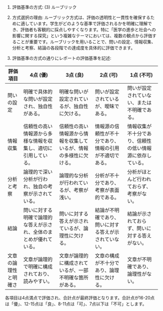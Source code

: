 1. 評価基準の方式: (3) ルーブリック

2. 方式選択の理由: ルーブリック方式は、評価の透明性と一貫性を確保するために適しています。学生がどのような基準で評価されるかを明確に理解でき、評価者も客観的に採点しやすくなります。特に「医学の進歩と社会への影響に関する探究」という複雑なテーマにおいては、複数の観点から評価することが重要です。ルーブリックを用いることで、問いの設定、情報収集、分析と考察、結論の各段階での達成度を具体的に評価できます。

3. 評価基準の方式の通りにレポートの評価基準を記述:

| 評価項目         | 4点 (優)                                                                 | 3点 (良)                                                               | 2点 (可)                                                               | 1点 (不可)                                                             |
|------------------|---------------------------------------------------------------------------|------------------------------------------------------------------------|------------------------------------------------------------------------|------------------------------------------------------------------------|
| 問いの設定       | 明確で具体的な問いが設定され、独自性がある。                             | 明確な問いが設定されているが、独自性に欠ける。                         | 問いが設定されているが、曖昧である。                                   | 問いが設定されていない、または不明確である。                           |
| 情報収集         | 信頼性の高い情報源から多様な情報を収集し、適切に引用している。           | 信頼性の高い情報源から情報を収集しているが、情報の多様性に欠ける。     | 情報源の信頼性が不十分であり、情報の引用が不適切である。               | 情報収集が不十分であり、信頼性の低い情報源に依存している。             |
| 分析と考察       | 論理的で深い分析が行われ、独自の考察が示されている。                     | 論理的な分析が行われているが、考察が浅い。                             | 分析が不十分であり、考察が表面的である。                               | 分析がほとんど行われておらず、考察がない。                             |
| 結論             | 問いに対する明確で論理的な答えが示され、全体のまとめが優れている。       | 問いに対する答えが示されているが、論理性に欠ける。                     | 結論が不明確であり、問いに対する答えが示されていない。                 | 結論が示されておらず、問いに対する答えがない。                         |
| 文章の論理性と明確さ | 文章が論理的で明確に構成されており、読みやすい。                         | 文章が論理的に構成されているが、一部不明確な箇所がある。               | 文章の構成が不十分であり、論理性に欠ける。                             | 文章が不明確であり、論理性がない。                                     |

各項目は4点満点で評価され、合計点が最終評価となります。合計点が16-20点は「優」、12-15点は「良」、8-11点は「可」、7点以下は「不可」とします。